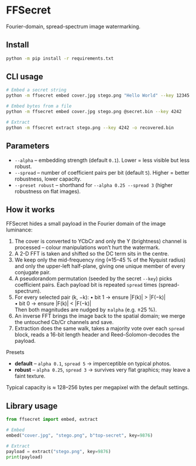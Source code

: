 # FFSecret

Fourier-domain, spread-spectrum image watermarking.

## Install
```bash
python -m pip install -r requirements.txt
```

## CLI usage
```bash
# Embed a secret string
python -m ffsecret embed cover.jpg stego.png "Hello World" --key 12345

# Embed bytes from a file
python -m ffsecret embed cover.jpg stego.png @secret.bin --key 4242

# Extract
python -m ffsecret extract stego.png --key 4242 -o recovered.bin
```

## Parameters
* `--alpha` – embedding strength (default `0.1`). Lower = less visible but less robust.
* `--spread` – number of coefficient pairs per bit (default `5`). Higher = better robustness, lower capacity.
* `--preset robust` – shorthand for `--alpha 0.25 --spread 3` (higher robustness on flat images).

## How it works
FFSecret hides a small payload in the Fourier domain of the image luminance:
1. The cover is converted to YCbCr and only the Y (brightness) channel is processed – colour manipulations won’t hurt the watermark.
2. A 2-D FFT is taken and shifted so the DC term sits in the centre.
3. We keep only the mid-frequency ring (≈15–45 % of the Nyquist radius) and only the upper-left half-plane, giving one unique member of every conjugate pair.
4. A pseudorandom permutation (seeded by the secret `--key`) picks coefficient pairs.  Each payload bit is repeated `spread` times (spread-spectrum).
5. For every selected pair (k, −k):
   • bit 1 → ensure |F(k)| > |F(−k)|  
   • bit 0 → ensure |F(k)| < |F(−k)|  
   Then both magnitudes are nudged by ±`alpha` (e.g. ±25 %).
6. An inverse FFT brings the image back to the spatial domain; we merge the untouched Cb/Cr channels and save.
7. Extraction does the same walk, takes a majority vote over each `spread` block, reads a 16-bit length header and Reed–Solomon-decodes the payload.

Presets
* **default** – `alpha 0.1`, `spread 5` → imperceptible on typical photos.
* **robust**  – `alpha 0.25`, `spread 3` → survives very flat graphics; may leave a faint texture.

Typical capacity is ≈ 128–256 bytes per megapixel with the default settings.

## Library usage
```python
from ffsecret import embed, extract

# Embed
embed("cover.jpg", "stego.png", b"top-secret", key=9876)

# Extract
payload = extract("stego.png", key=9876)
print(payload)
```